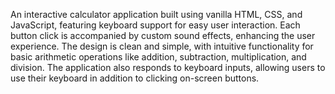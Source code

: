  An interactive calculator application built using vanilla HTML, CSS, and JavaScript, featuring keyboard support for easy user interaction. Each button click is accompanied by custom sound effects, enhancing the user experience. The design is clean and simple, with intuitive functionality for basic arithmetic operations like addition, subtraction, multiplication, and division. The application also responds to keyboard inputs, allowing users to use their keyboard in addition to clicking on-screen buttons.
